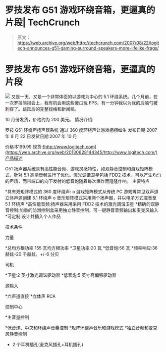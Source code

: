 # 罗技发布 G51 游戏环绕音箱，更逼真的片段| TechCrunch

> 原文：<https://web.archive.org/web/http://techcrunch.com/2007/08/22/logitech-announces-g51-gaming-surround-speakers-more-lifelike-frags/>

# 罗技发布 G51 游戏环绕音箱，更逼真的片段

![](img/8a57238bf6bb3cbe520d5171d14a3359.png)
又是一天，又是一个非常体面的以游戏为中心的 5.1 环绕系统。几个月前，在一次罗技简报会上，我有机会用这些傻瓜玩 FPS，有一分钟我以为我的后脑勺被刺穿了。跳跃后的完整规格和新闻稿。

10 月份发货，价格约为 200 美元。
 情况介绍:

罗技 G51 环绕声扬声器系统
通过 360 度环绕声让游戏栩栩如生
发布日期:2007 年 8 月 22 日发货日期:2007 年 10 月

价格:$199.99 现货:[http://www.logitech.com](https://web.archive.org/web/20130628144345/http://www.logitech.com/)产品描述

G51 扬声器系统具有高性能音频、游戏灵感特性，如双静音控制和游戏矩阵模式，针对 5.1 高清音频进行了优化。激光调谐卫星包括 FDD2 技术，可以产生均匀的声场，而带端口的向下发射的低音炮随着每次爆炸而隆隆作响。
主要特点

*具有双矩阵模式的 360 度环绕声:
o 游戏矩阵模式从传统 PC 游戏等常见双声道立体声源创建 5.1 环绕声
o 音乐矩阵模式采用两个扬声器，并以电子方式混音至 5.1 环绕声
*高性能音频:扬声器采用采用 FDD2 技术的激光调谐卫星
*精确的双静音控制:加重的防滑控制盒采用独立静音控制，可一键静音音频输出和麦克风输入
*可定制:设计并插入个人作品

技术条件

力量

*总均方根功率:155 瓦均方根功率
*卫星功率:20 瓦
*低音炮:56 瓦
*频率响应:36 赫兹–20 千赫兹，+/-6 分贝

司机

*卫星:2 英寸激光调谐驱动器
*低音炮:5 英寸高偏移驱动器

源输入

*六声道直接
*立体声 RCA

控制中心

*主音量控制

*低音炮、中央和环绕声音量控制
*矩阵环绕声音乐和游戏模式
*独立音频和麦克风静音控制
* 2 个耳机插孔(麦克风插孔+耳机插孔)
